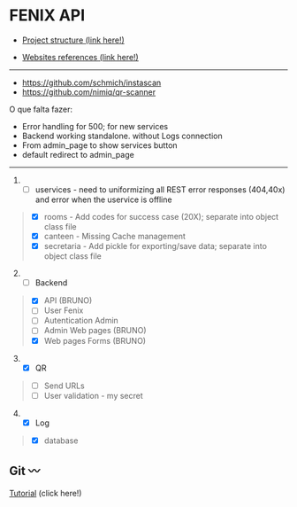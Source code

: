
# FENIX API
- [Project structure (link here!)](https://github.com/bmalbusca/ASIT/blob/master/API_project/README.md)

- [Websites references (link here!)](https://github.com/bmalbusca/ASIT/blob/master/API_project/src/README.md)
_______

- https://github.com/schmich/instascan
- https://github.com/nimiq/qr-scanner

O que falta fazer:

- Error handling for 500; for new services
- Backend working standalone. without Logs connection
- From admin_page to show services button 
- default redirect to admin_page 

___________
1. - [ ] uservices  - need to  uniformizing all REST error responses  (404,40x) and error when the uservice is offline 
> 
> - [X] rooms - Add codes for success case (20X); separate into object class file
> - [X] canteen - Missing Cache management 
> - [X] secretaria - Add pickle for exporting/save data; separate into object class file




2. - [ ] Backend
>
> - [x] API (BRUNO)
> - [ ] User Fenix 
> - [ ] Autentication Admin 
> - [ ] Admin Web pages (BRUNO)
> - [X] Web pages Forms (BRUNO)


3. - [x] QR
>
> - [ ] Send URLs
> - [ ] User validation - my secret


4. - [X] Log
>
> - [X] database 

      





Git    :wavy_dash:
-------------

 [Tutorial](https://github.com/bmalbusca/git_getting_started) (click here!)
